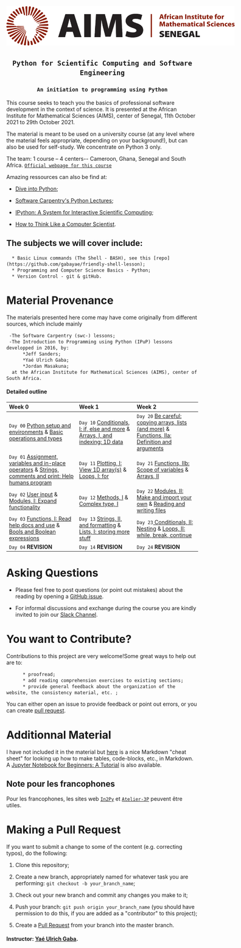 <center>
    <a href="https://www.aims-senegal.org/" ><img src="aimssn_logo.png" style="float:center; max-width: 600px; display: inline" alt="AINS-SN"/> </a>
    </center>

## <h2 align="center">                   `Python for Scientific Computing and Software Engineering`        </h2>

### <h3 align="center">                   `An initiation to programming using Python`        </h3>



This course seeks to teach you the basics of professional software development in the context of science. 
It is presented at the African Institute for Mathematical Sciences (AIMS), center of Senegal, 11th October 2021 to 29th October 2021.

The material is meant to be used on a university course (at any level where the material feels appropriate, depending on your background!), but can also be used for self-study. We concentrate on Python 3 only.



The team: 1 course – 4 centers-- Cameroon, Ghana, Senegal and South Africa. [`Official webpage for this course`](python.aims.ac.za)


Amazing ressources can also be find at: 

* [Dive into Python](http://www.diveintopython.net/toc/index.html);

* [Software Carpentry's Python Lectures](http://software-carpentry.org/4_0/python/);

* [IPython: A System for Interactive Scientific Computing](http://dx.doi.org/10.1109/MCSE.2007.53);

* [How to Think Like a Computer Scientist](http://www.greenteapress.com/thinkpython/thinkpython.html).


 ## The subjects we will cover include:

      * Basic Linux commands (The Shell - BASH), see this [repo](https://github.com/gabayae/friendly-shell-lesson);
      * Programming and Computer Science Basics - Python;
      * Version Control - git & gitHub.
    
 # Material Provenance
 The materials presented here come may have come originally from different sources, which include mainly
 
     -The Software Carpentry (swc-) lessons;
     -The Introduction to Programming using Python (IPuP) lessons developped in 2016, by:
          *Jeff Sanders; 
          *Yaé Ulrich Gaba; 
          *Jordan Masakuna;
      at the African Institute for Mathematical Sciences (AIMS), center of South Africa.
 
 
 #### Detailed outline

| Week 0 | Week 1 | Week 2
|:-------------|:------------------|:------|
| `Day 00` [Python setup and environments](https://python.aims.ac.za/pages/setup.html) & [ Basic operations and types](https://python.aims.ac.za/pages/basic_ops_types.html)| `Day 10` [Conditionals, I: if, else and more](https://python.aims.ac.za/pages/conditionals.html) & [ Arrays, I, and indexing: 1D data](https://python.aims.ac.za/pages/arrays.html) | `Day 20` [Be careful: copying arrays, lists (and more)](https://python.aims.ac.za/pages/cp_mutable_objs.html) & [Functions, IIa: Definition and arguments](https://python.aims.ac.za/pages/functions00.html) | Operators
| `Day 01` [ Assignment, variables and in-place operators](https://python.aims.ac.za/pages/assignment_var.html) & [Strings, comments and print: Help humans program](https://python.aims.ac.za/pages/comm_str_print.html) | `Day 11` [ Plotting, I: View 1D array(s)](https://python.aims.ac.za/pages/plot.html) & [ Loops, I: for](https://python.aims.ac.za/pages/loop_for.html) | `Day 21` [Functions, IIb: Scope of variables](https://python.aims.ac.za/pages/functions01.html) & [ Arrays, II](https://python.aims.ac.za/pages/arrays_02.html)
| `Day 02` [ User input](https://python.aims.ac.za/pages/user_input.html) & [ Modules, I: Expand functionality](https://python.aims.ac.za/pages/modules.html) | `Day 12` [ Methods, I](https://python.aims.ac.za/pages/methods.html) & [Complex type, I](https://python.aims.ac.za/pages/complex.html) | `Day 22` [ Modules, II: Make and import your own](https://python.aims.ac.za/pages/importing.html) & [Reading and writing files](https://python.aims.ac.za/pages/file_io.html)| Loops
| `Day 03` [Functions, I: Read help docs and use](https://python.aims.ac.za/pages/helpdocs.html) & [ Bools and Boolean expressions](https://python.aims.ac.za/pages/boolean_expr.html)| `Day 13` [ Strings, II, and formatting](https://python.aims.ac.za/pages/str_and_format.html) & [ Lists, I: storing more stuff](https://python.aims.ac.za/pages/list_and_list_comprehension.html) | `Day 23`[ Conditionals, II: Nesting](https://python.aims.ac.za/pages/conditionals_02.html) & [ Loops, II: while, break, continue](https://python.aims.ac.za/pages/loop_while_break_continue.html) |
| `Day 04` **REVISION**| `Day 14` **REVISION** | `Day 24` **REVISION** |



 
 
 # Asking Questions
  * Please feel free to post questions (or point out mistakes) about the reading by opening a [GitHub issue](https://github.com/gabayae/scientific-computing/issues).

  * For informal discussions and exchange during the course you are kindly invited to join our [Slack Channel](https://join.slack.com/t/init2py/shared_invite/zt-wquuxrxg-WkqFb4XZ6Qbtsw3Hp9FbHw).
 
 # You want to Contribute?
 Contributions to this project are very welcome!Some great ways to help out are to:
 
          * proofread;
          * add reading comprehension exercises to existing sections;
          * provide general feedback about the organization of the website, the consistency material, etc. ;
       
You can either open an issue to provide feedback or point out errors, or you can create [pull request](https://help.github.com/en/articles/creating-a-pull-request).    
 
 
 # Additionnal Material
 I have not included it in the material but [here](https://github.com/adam-p/markdown-here/wiki/Markdown-Cheatsheet) is a nice Markdown "cheat sheet" for looking up how to make tables, code-blocks, etc., in Markdown. A [Jupyter Notebook for Beginners: A Tutorial](https://www.dataquest.io/blog/jupyter-notebook-tutorial/) is also available. 
 
 ## Note pour les francophones
 Pour les francophones, les sites web [`In2Py`](https://gabayae.github.io/bases_de_programmation_python/) et [`Atelier-3P`](https://ai-technipreneurs.github.io/site-officiel-atelier-3-P/) peuvent être utiles.

 
 
 
 
 # Making a Pull Request
 If you want to submit a change to some of the content (e.g. correcting typos), do the following:
 
   1. Clone this repository;
      
   2. Create a new branch, appropriately named for whatever task you are performing: 
       ``git checkout -b your_branch_name``;
   
   3. Check out your new branch and commit any changes you make to it;
      
   4. Push your branch: ``git push origin your_branch_name`` (you should have permission to do this, if you are added as a "contributor" to this project);
      
   5. Create a [Pull Request](https://help.github.com/en/articles/creating-a-pull-request) from your branch into the master branch.
 
 
#### Instructor: [Yaé Ulrich Gaba](https://github.com/gabayae).

